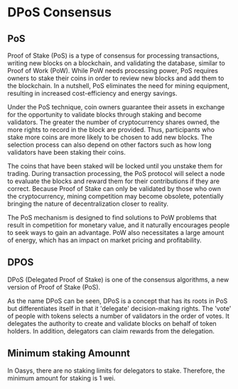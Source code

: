 # DPoS Consensus


## PoS 

Proof of Stake (PoS) is a type of consensus for processing transactions, writing new blocks on a blockchain, and validating the database, similar to Proof of Work (PoW). While PoW needs processing power, PoS requires owners to stake their coins in order to review new blocks and add them to the blockchain. In a nutshell, PoS eliminates the need for mining equipment, resulting in increased cost-efficiency and energy savings.

Under the PoS technique, coin owners guarantee their assets in exchange for the opportunity to validate blocks through staking and become validators. The greater the number of cryptocurrency shares owned, the more rights to record in the block are provided. Thus, participants who stake more coins are more likely to be chosen to add new blocks. The selection process can also depend on other factors such as how long validators have been staking their coins.

The coins that have been staked will be locked until you unstake them for trading. During transaction processing, the PoS protocol will select a node to evaluate the blocks and reward them for their contributions if they are correct. Because Proof of Stake can only be validated by those who own the cryptocurrency, mining competition may become obsolete, potentially bringing the nature of decentralization closer to reality.

The PoS mechanism is designed to find solutions to PoW problems that result in competition for monetary value, and it naturally encourages people to seek ways to gain an advantage. PoW also necessitates a large amount of energy, which has an impact on market pricing and profitability.

## DPOS 

DPoS (Delegated Proof of Stake) is one of the consensus algorithms, a new version of Proof of Stake (PoS).

As the name DPoS can be seen, DPoS is a concept that has its roots in PoS but differentiates itself in that it 'delegate' decision-making rights. The 'vote' of people with tokens selects a number of validators in the order of votes. It delegates the authority to create and validate blocks on behalf of token holders. In addition, delegators can claim rewards from the delegation.

## Minimum staking Amounnt 

In Oasys, there are no staking limits for delegators to stake. Therefore, the minimum amount for staking is 1 wei. 
